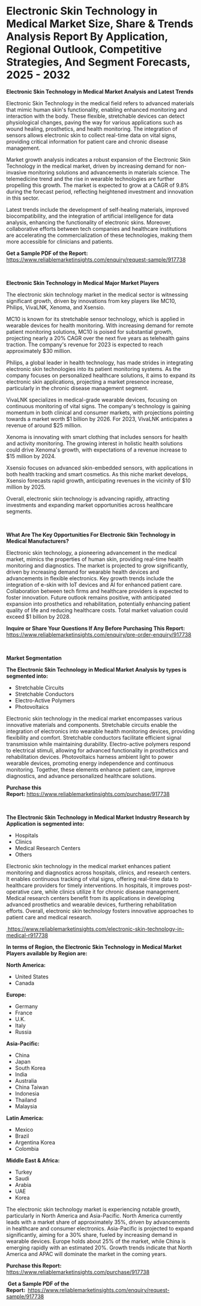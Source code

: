 <p><h1>Electronic Skin Technology in Medical Market Size, Share & Trends Analysis Report By Application, Regional Outlook, Competitive Strategies, And Segment Forecasts, 2025 - 2032</h1></p><p><strong>Electronic Skin Technology in Medical Market Analysis and Latest Trends</strong></p>
<p><p>Electronic Skin Technology in the medical field refers to advanced materials that mimic human skin's functionality, enabling enhanced monitoring and interaction with the body. These flexible, stretchable devices can detect physiological changes, paving the way for various applications such as wound healing, prosthetics, and health monitoring. The integration of sensors allows electronic skin to collect real-time data on vital signs, providing critical information for patient care and chronic disease management.</p><p>Market growth analysis indicates a robust expansion of the Electronic Skin Technology in the medical market, driven by increasing demand for non-invasive monitoring solutions and advancements in materials science. The telemedicine trend and the rise in wearable technologies are further propelling this growth. The market is expected to grow at a CAGR of 9.8% during the forecast period, reflecting heightened investment and innovation in this sector.</p><p>Latest trends include the development of self-healing materials, improved biocompatibility, and the integration of artificial intelligence for data analysis, enhancing the functionality of electronic skins. Moreover, collaborative efforts between tech companies and healthcare institutions are accelerating the commercialization of these technologies, making them more accessible for clinicians and patients.</p></p>
<p><strong>Get a Sample PDF of the Report:&nbsp;</strong> <a href="https://www.reliablemarketinsights.com/enquiry/request-sample/917738?utm_campaign=3281&utm_medium=2&utm_source=Github&utm_content=ia&utm_term=18042025&utm_id=electronic-skin-technology-in-medical">https://www.reliablemarketinsights.com/enquiry/request-sample/917738</a></p>
<p>&nbsp;</p>
<p><strong>Electronic Skin Technology in Medical Major Market Players</strong></p>
<p><p>The electronic skin technology market in the medical sector is witnessing significant growth, driven by innovations from key players like MC10, Philips, VivaLNK, Xenoma, and Xsensio. </p><p>MC10 is known for its stretchable sensor technology, which is applied in wearable devices for health monitoring. With increasing demand for remote patient monitoring solutions, MC10 is poised for substantial growth, projecting nearly a 20% CAGR over the next five years as telehealth gains traction. The company's revenue for 2023 is expected to reach approximately $30 million.</p><p>Philips, a global leader in health technology, has made strides in integrating electronic skin technologies into its patient monitoring systems. As the company focuses on personalized healthcare solutions, it aims to expand its electronic skin applications, projecting a market presence increase, particularly in the chronic disease management segment.</p><p>VivaLNK specializes in medical-grade wearable devices, focusing on continuous monitoring of vital signs. The company's technology is gaining momentum in both clinical and consumer markets, with projections pointing towards a market worth $1 billion by 2026. For 2023, VivaLNK anticipates a revenue of around $25 million.</p><p>Xenoma is innovating with smart clothing that includes sensors for health and activity monitoring. The growing interest in holistic health solutions could drive Xenoma's growth, with expectations of a revenue increase to $15 million by 2024.</p><p>Xsensio focuses on advanced skin-embedded sensors, with applications in both health tracking and smart cosmetics. As this niche market develops, Xsensio forecasts rapid growth, anticipating revenues in the vicinity of $10 million by 2025.</p><p>Overall, electronic skin technology is advancing rapidly, attracting investments and expanding market opportunities across healthcare segments.</p></p>
<p>&nbsp;</p>
<p><strong>What Are The Key Opportunities For Electronic Skin Technology in Medical Manufacturers?</strong></p>
<p><p>Electronic skin technology, a pioneering advancement in the medical market, mimics the properties of human skin, providing real-time health monitoring and diagnostics. The market is projected to grow significantly, driven by increasing demand for wearable health devices and advancements in flexible electronics. Key growth trends include the integration of e-skin with IoT devices and AI for enhanced patient care. Collaboration between tech firms and healthcare providers is expected to foster innovation. Future outlook remains positive, with anticipated expansion into prosthetics and rehabilitation, potentially enhancing patient quality of life and reducing healthcare costs. Total market valuation could exceed $1 billion by 2028.</p></p>
<p><strong>Inquire or Share Your Questions If Any Before Purchasing This Report:</strong> <a href="https://www.reliablemarketinsights.com/enquiry/pre-order-enquiry/917738?utm_campaign=3281&utm_medium=2&utm_source=Github&utm_content=ia&utm_term=18042025&utm_id=electronic-skin-technology-in-medical">https://www.reliablemarketinsights.com/enquiry/pre-order-enquiry/917738</a></p>
<p>&nbsp;</p>
<p><strong>Market Segmentation</strong></p>
<p><strong>The Electronic Skin Technology in Medical Market Analysis by types is segmented into:</strong></p>
<p><ul><li>Stretchable Circuits</li><li>Stretchable Conductors</li><li>Electro-Active Polymers</li><li>Photovoltaics</li></ul></p>
<p><p>Electronic skin technology in the medical market encompasses various innovative materials and components. Stretchable circuits enable the integration of electronics into wearable health monitoring devices, providing flexibility and comfort. Stretchable conductors facilitate efficient signal transmission while maintaining durability. Electro-active polymers respond to electrical stimuli, allowing for advanced functionality in prosthetics and rehabilitation devices. Photovoltaics harness ambient light to power wearable devices, promoting energy independence and continuous monitoring. Together, these elements enhance patient care, improve diagnostics, and advance personalized healthcare solutions.</p></p>
<p><strong>Purchase this Report:&nbsp;</strong><a href="https://www.reliablemarketinsights.com/purchase/917738?utm_campaign=3281&utm_medium=2&utm_source=Github&utm_content=ia&utm_term=18042025&utm_id=electronic-skin-technology-in-medical">https://www.reliablemarketinsights.com/purchase/917738</a></p>
<p>&nbsp;</p>
<p><strong>The Electronic Skin Technology in Medical Market Industry Research by Application is segmented into:</strong></p>
<p><ul><li>Hospitals</li><li>Clinics</li><li>Medical Research Centers</li><li>Others</li></ul></p>
<p><p>Electronic skin technology in the medical market enhances patient monitoring and diagnostics across hospitals, clinics, and research centers. It enables continuous tracking of vital signs, offering real-time data to healthcare providers for timely interventions. In hospitals, it improves post-operative care, while clinics utilize it for chronic disease management. Medical research centers benefit from its applications in developing advanced prosthetics and wearable devices, furthering rehabilitation efforts. Overall, electronic skin technology fosters innovative approaches to patient care and medical research.</p></p>
<p><a href="https://www.reliablemarketinsights.com/electronic-skin-technology-in-medical-r917738?utm_campaign=3281&utm_medium=2&utm_source=Github&utm_content=ia&utm_term=18042025&utm_id=electronic-skin-technology-in-medical">&nbsp;https://www.reliablemarketinsights.com/electronic-skin-technology-in-medical-r917738</a></p>
<p><strong>In terms of Region, the Electronic Skin Technology in Medical Market Players available by Region are:</strong></p>
<p>
    <p> <strong> North America: </strong>
        <ul>
            <li>United States</li>
            <li>Canada</li>
        </ul>
        </p> 
    <p> <strong> Europe: </strong>
        <ul>
            <li>Germany</li>
            <li>France</li>
            <li>U.K.</li>
            <li>Italy</li>
            <li>Russia</li>
        </ul>
        </p> 
    <p> <strong> Asia-Pacific: </strong>
        <ul>
            <li>China</li>
            <li>Japan</li>
            <li>South Korea</li>
            <li>India</li>
            <li>Australia</li>
            <li>China Taiwan</li>
            <li>Indonesia</li>
            <li>Thailand</li>
            <li>Malaysia</li>
        </ul>
        </p> 
    <p> <strong> Latin America: </strong>
        <ul>
            <li>Mexico</li>
            <li>Brazil</li>
            <li>Argentina Korea</li>
            <li>Colombia</li>
        </ul>
        </p> 
    <p> <strong> Middle East & Africa: </strong>
        <ul>
            <li>Turkey</li>
            <li>Saudi</li>
            <li>Arabia</li>
            <li>UAE</li>
            <li>Korea</li>
        </ul>
    </p>
    </p>
<p><p>The electronic skin technology market is experiencing notable growth, particularly in North America and Asia-Pacific. North America currently leads with a market share of approximately 35%, driven by advancements in healthcare and consumer electronics. Asia-Pacific is projected to expand significantly, aiming for a 30% share, fueled by increasing demand in wearable devices. Europe holds about 25% of the market, while China is emerging rapidly with an estimated 20%. Growth trends indicate that North America and APAC will dominate the market in the coming years.</p></p>
<p><strong>Purchase this Report: </strong><a href="https://www.reliablemarketinsights.com/purchase/917738?utm_campaign=3281&utm_medium=2&utm_source=Github&utm_content=ia&utm_term=18042025&utm_id=electronic-skin-technology-in-medical">https://www.reliablemarketinsights.com/purchase/917738</a></p>
<p>&nbsp;<strong>Get a Sample PDF of the Report:&nbsp;&nbsp;</strong><a href="https://www.reliablemarketinsights.com/enquiry/request-sample/917738?utm_campaign=3281&utm_medium=2&utm_source=Github&utm_content=ia&utm_term=18042025&utm_id=electronic-skin-technology-in-medical">https://www.reliablemarketinsights.com/enquiry/request-sample/917738</a></p>
<p><strong></strong></p>
<p><p></p><p></p><p></p></p>